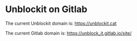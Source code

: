 # Unblockit on Gitlab

The current Unblockit domain is: https://unblockit.cat

The current Gitlab domain is: https://unblock_it.gitlab.io/site/
